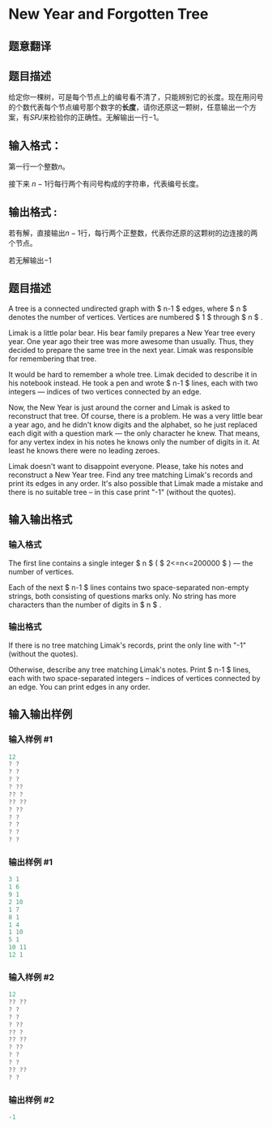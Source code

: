 # New Year and Forgotten Tree

## 题意翻译

## 题目描述

给定你一棵树，可是每个节点上的编号看不清了，只能辨别它的长度。现在用问号的个数代表每个节点编号那个数字的**长度**，请你还原这一颗树，任意输出一个方案，有$SPJ$来检验你的正确性。无解输出一行$-1$。

## 输入格式：

第一行一个整数$n$。

接下来 $n-1$行每行两个有问号构成的字符串，代表编号长度。

## 输出格式 :

若有解，直接输出$n-1$行，每行两个正整数，代表你还原的这颗树的边连接的两个节点。

若无解输出$-1$

## 题目描述

A tree is a connected undirected graph with $ n-1 $ edges, where $ n $ denotes the number of vertices. Vertices are numbered $ 1 $ through $ n $ .

Limak is a little polar bear. His bear family prepares a New Year tree every year. One year ago their tree was more awesome than usually. Thus, they decided to prepare the same tree in the next year. Limak was responsible for remembering that tree.

It would be hard to remember a whole tree. Limak decided to describe it in his notebook instead. He took a pen and wrote $ n-1 $ lines, each with two integers — indices of two vertices connected by an edge.

Now, the New Year is just around the corner and Limak is asked to reconstruct that tree. Of course, there is a problem. He was a very little bear a year ago, and he didn't know digits and the alphabet, so he just replaced each digit with a question mark — the only character he knew. That means, for any vertex index in his notes he knows only the number of digits in it. At least he knows there were no leading zeroes.

Limak doesn't want to disappoint everyone. Please, take his notes and reconstruct a New Year tree. Find any tree matching Limak's records and print its edges in any order. It's also possible that Limak made a mistake and there is no suitable tree – in this case print "-1" (without the quotes).

## 输入输出格式

### 输入格式

The first line contains a single integer $ n $ ( $ 2<=n<=200000 $ ) — the number of vertices.

Each of the next $ n-1 $ lines contains two space-separated non-empty strings, both consisting of questions marks only. No string has more characters than the number of digits in $ n $ .

### 输出格式

If there is no tree matching Limak's records, print the only line with "-1" (without the quotes).

Otherwise, describe any tree matching Limak's notes. Print $ n-1 $ lines, each with two space-separated integers – indices of vertices connected by an edge. You can print edges in any order.

## 输入输出样例

### 输入样例 #1

```cpp
12
? ?
? ?
? ?
? ??
?? ?
?? ??
? ??
? ?
? ?
? ?
? ?

```
### 输出样例 #1

```cpp
3 1
1 6
9 1
2 10
1 7
8 1
1 4
1 10
5 1
10 11
12 1

```
### 输入样例 #2

```cpp
12
?? ??
? ?
? ?
? ??
?? ?
?? ??
? ??
? ?
? ?
?? ??
? ?

```
### 输出样例 #2

```cpp
-1

```
